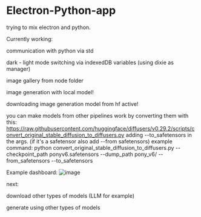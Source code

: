 # Electron-Python-app
 trying to mix electron and python.
 
Currently working:

communication with python via std
 
dark - light mode switching via indexedDB variables (using dixie as manager)
 
image gallery from node folder

image generation with local model!

downloading image generation model from hf active!

you can make models from other pipelines work by converting them with this: https://raw.githubusercontent.com/huggingface/diffusers/v0.29.2/scripts/convert_original_stable_diffusion_to_diffusers.py
adding --to_safetensors in the args. (if it's a safetensor also add --from safetensors)
example command: python convert_original_stable_diffusion_to_diffusers.py --checkpoint_path ponyv6.safetensors --dump_path pony_v6/ --from_safetensors --to_safetensors

Example dashboard:
![image](https://github.com/user-attachments/assets/943c25a5-9012-417d-a070-a6e908a2bf8b)


next:

download other types of models (LLM for example)

generate using other types of models
